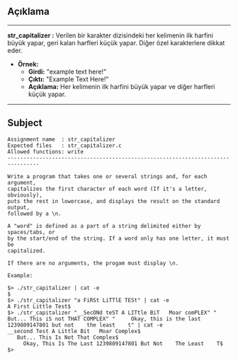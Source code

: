 ## Açıklama

---

**str_capitalizer :** Verilen bir karakter dizisindeki her kelimenin ilk harfini büyük yapar, geri kalan harfleri küçük yapar. Diğer özel karakterlere dikkat eder.

- **Örnek:** 
  - **Girdi:** "example text here!"
  - **Çıktı:** "Example Text Here!"
  - **Açıklama:** Her kelimenin ilk harfini büyük yapar ve diğer harfleri küçük yapar.

---

## Subject

```
Assignment name  : str_capitalizer
Expected files   : str_capitalizer.c
Allowed functions: write
--------------------------------------------------------------------------------

Write a program that takes one or several strings and, for each argument,
capitalizes the first character of each word (If it's a letter, obviously),
puts the rest in lowercase, and displays the result on the standard output,
followed by a \n.

A "word" is defined as a part of a string delimited either by spaces/tabs, or
by the start/end of the string. If a word only has one letter, it must be
capitalized.

If there are no arguments, the progam must display \n.

Example:

$> ./str_capitalizer | cat -e
$
$> ./str_capitalizer "a FiRSt LiTTlE TESt" | cat -e
A First Little Test$
$> ./str_capitalizer "__SecONd teST A LITtle BiT   Moar comPLEX" "   But... This iS not THAT COMPLEX" "     Okay, this is the last 1239809147801 but not    the least    t" | cat -e
__second Test A Little Bit   Moar Complex$
   But... This Is Not That Complex$
     Okay, This Is The Last 1239809147801 But Not    The Least    T$
$>
```
